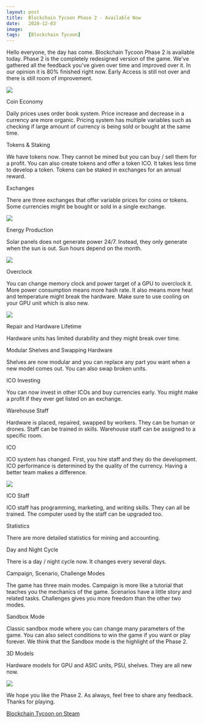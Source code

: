 ```yaml
---
layout: post
title:  Blockchain Tycoon Phase 2 - Available Now
date:   2020-12-03
image:  
tags:   [Blockchain Tycoon]
---
```


Hello everyone, the day has come. Blockchain Tycoon Phase 2 is available today. Phase 2 is the completely redesigned version of the game. We've gathered all the feedback you've given over time and improved over it. In our opinion it is 80% finished 
right now. Early Access is still not over and there is still room of improvement.

![]({{site.baseurl}}/images/bct-p2-gif-1-d.gif)

Coin Economy

Daily prices uses order book system. Price increase and decrease in a currency are more organic. Pricing system has multiple variables such as checking if large amount of currency is being sold or bought at the same time. 

Tokens & Staking

We have tokens now. They cannot be mined but you can buy / sell them for a profit. You can also create tokens and offer a token ICO. It takes less time to develop a token. Tokens can be staked in exchanges for an annual reward.

Exchanges

There are three exchanges that offer variable prices for coins or tokens. Some currencies might be bought or sold in a single exchange.

![]({{site.baseurl}}/images/bct-p2-gif-4-d.gif)

Energy Production

Solar panels does not generate power 24/7. Instead, they only generate when the sun is out. Sun hours depend on the month. 

![]({{site.baseurl}}/images/bct-p2-gif-6-a.gif)

Overclock

You can change memory clock and power target of a GPU to overclock it. More power consumption means more hash rate. It also means more heat and temperature might break the hardware. Make sure to use cooling on your GPU unit which is also new.

![]({{site.baseurl}}/images/bct-p2-gif-3-c.gif)

Repair and Hardware Lifetime

Hardware units has limited durability and they might break over time.

Modular Shelves and Swapping Hardware

Shelves are now modular and you can replace any part you want when a new model comes out. You can also swap broken units. 

ICO Investing

You can now invest in other ICOs and buy currencies early. You might make a profit if they ever get listed on an exchange. 

Warehouse Staff

Hardware is placed, repaired, swapped by workers. They can be human or drones. Staff can be trained in skills. Warehouse staff can be assigned to a specific room. 

ICO

ICO system has changed. First, you hire staff and they do the development. ICO performance is determined by the quality of the currency. Having a better team makes a difference. 

![]({{site.baseurl}}/images/bct-p2-gif-5-b.gif)

ICO Staff

ICO staff has programming, marketing, and writing skills. They can all be trained. The computer used by the staff can be upgraded too. 

Statistics 

There are more detailed statistics for mining and accounting. 

Day and Night Cycle

There is a day / night cycle now. It changes every several days. 

Campaign, Scenario, Challenge Modes

The game has three main modes. Campaign is more like a tutorial that teaches you the mechanics of the game. Scenarios have a little story and related tasks. Challenges gives you more freedom than the other two modes. 

Sandbox Mode

Classic sandbox mode where you can change many parameters of the game. You can also select conditions to win the game if you want or play forever. We think that the Sandbox mode is the highlight of the Phase 2.

3D Models

Hardware models for GPU and ASIC units, PSU, shelves. They are all new now. 

![]({{site.baseurl}}/images/bct-p2-gif-2-e.gif)

We hope you like the Phase 2. As always, feel free to share any feedback. 
Thanks for playing. 




[Blockchain Tycoon on Steam](http://store.steampowered.com/app/824450/Blockchain_Tycoon/)
